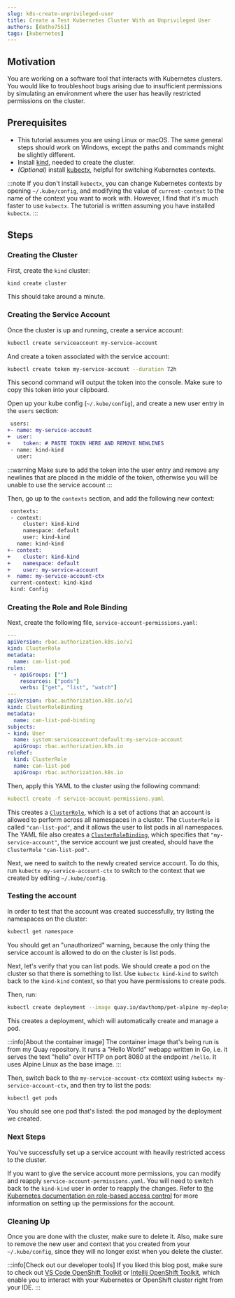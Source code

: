 ```yaml
---
slug: k8s-create-unprivileged-user
title: Create a Test Kubernetes Cluster With an Unprivileged User
authors: [datho7561]
tags: [kubernetes]
---
```


## Motivation

You are working on a software tool that interacts with Kubernetes clusters.
You would like to troubleshoot bugs arising due to insufficient permissions
by simulating an environment where the user has heavily restricted permissions on the cluster.

## Prerequisites

- This tutorial assumes you are using Linux or macOS. The same general steps should work on Windows, except the paths and commands might be slightly different.
- Install [kind](https://kind.sigs.k8s.io/docs/user/quick-start/), needed to create the cluster.
- *(Optional)* install [kubectx](https://github.com/ahmetb/kubectx#installation), helpful for switching Kubernetes contexts.

:::note
If you don't install `kubectx`,
you can change Kubernetes contexts by opening `~/.kube/config`,
and modifying the value of `current-context` to the name of the context you want to work with.
However, I find that it's much faster to use `kubectx`.
The tutorial is written assuming you have installed `kubectx`.
:::

## Steps

### Creating the Cluster

First, create the `kind` cluster:

```bash
kind create cluster
```

This should take around a minute.

### Creating the Service Account

Once the cluster is up and running, create a service account:

```bash
kubectl create serviceaccount my-service-account
```

And create a token associated with the service account:

```bash
kubectl create token my-service-account --duration 72h
```

This second command will output the token into the console.
Make sure to copy this token into your clipboard.

Open up your kube config (`~/.kube/config`), and create a new user entry in the `users` section:


```diff
 users:
+- name: my-service-account
+  user:
+    token: # PASTE TOKEN HERE AND REMOVE NEWLINES
 - name: kind-kind
   user:
```

:::warning
Make sure to add the token into the user entry and remove any newlines that are placed in the middle of the token,
otherwise you will be unable to use the service account
:::

Then, go up to the `contexts` section, and add the following new context:

```diff
 contexts:
 - context:
     cluster: kind-kind
     namespace: default
     user: kind-kind
   name: kind-kind
+- context:
+    cluster: kind-kind
+    namespace: default
+    user: my-service-account
+  name: my-service-account-ctx
 current-context: kind-kind
 kind: Config
```

### Creating the Role and Role Binding

Next, create the following file, `service-account-permissions.yaml`:

```yaml
---
apiVersion: rbac.authorization.k8s.io/v1
kind: ClusterRole
metadata:
  name: can-list-pod
rules:
  - apiGroups: [""]
    resources: ["pods"]
    verbs: ["get", "list", "watch"]
---
apiVersion: rbac.authorization.k8s.io/v1
kind: ClusterRoleBinding
metadata:
  name: can-list-pod-binding
subjects:
- kind: User
  name: system:serviceaccount:default:my-service-account
  apiGroup: rbac.authorization.k8s.io
roleRef:
  kind: ClusterRole
  name: can-list-pod
  apiGroup: rbac.authorization.k8s.io
```

Then, apply this YAML to the cluster using the following command:

```yaml
kubectl create -f service-account-permissions.yaml
```

This creates a [`ClusterRole`](https://kubernetes.io/docs/reference/access-authn-authz/rbac/#role-and-clusterrole),
which is a set of actions that an account is allowed to perform across all namespaces in a cluster.
The `ClusterRole` is called `"can-list-pod"`, and it allows the user to list pods in all namespaces.
The YAML file also creates a [`ClusterRoleBinding`](https://kubernetes.io/docs/reference/access-authn-authz/rbac/#rolebinding-and-clusterrolebinding),
which specifies that `"my-service-account"`, the service account we just created,
should have the `ClusterRole` `"can-list-pod"`.

Next, we need to switch to the newly created service account.
To do this, run `kubectx my-service-account-ctx` to switch to the context that we created by editing `~/.kube/config`.

### Testing the account

In order to test that the account was created successfully,
try listing the namespaces on the cluster:

```bash
kubectl get namespace
```

You should get an "unauthorized" warning,
because the only thing the service account is allowed to do on the cluster is list pods.

Next, let's verify that you can list pods.
We should create a pod on the cluster so that there is something to list.
Use `kubectx kind-kind` to switch back to the `kind-kind` context,
so that you have permissions to create pods.

Then, run:

```bash
kubectl create deployment --image quay.io/davthomp/pet-alpine my-deployment
```

This creates a deployment, which will automatically create and manage a pod.

:::info[About the container image]
The container image that's being run is from my Quay repository.
It runs a "Hello World" webapp written in Go,
i.e. it serves the text "hello" over HTTP on port 8080 at the endpoint `/hello`.
It uses Alpine Linux as the base image.
:::

Then, switch back to the `my-service-account-ctx` context using `kubectx my-service-account-ctx`,
and then try to list the pods:

```bash
kubectl get pods
```

You should see one pod that's listed: the pod managed by the deployment we created.

### Next Steps

You've successfully set up a service account with heavily restricted access to the cluster.

If you want to give the service account more permissions, you can modify and reapply `service-account-permissions.yaml`.
You will need to switch back to the `kind-kind` user in order to reapply the changes.
Refer to [the Kubernetes documentation on role-based access control](https://kubernetes.io/docs/reference/access-authn-authz/rbac/)
for more information on setting up the permissions for the account.

### Cleaning Up

Once you are done with the cluster,
make sure to delete it.
Also, make sure to remove the new user and context that you created from your `~/.kube/config`,
since they will no longer exist when you delete the cluster.

:::info[Check out our developer tools]
If you liked this blog post,
make sure to check out [VS Code OpenShift Toolkit](https://marketplace.visualstudio.com/items?itemName=redhat.vscode-openshift-connector)
or [Intellij OpenShift Toolkit](https://plugins.jetbrains.com/plugin/12030-openshift-toolkit-by-red-hat),
which enable you to interact with your Kubernetes or OpenShift cluster right from your IDE.
:::


